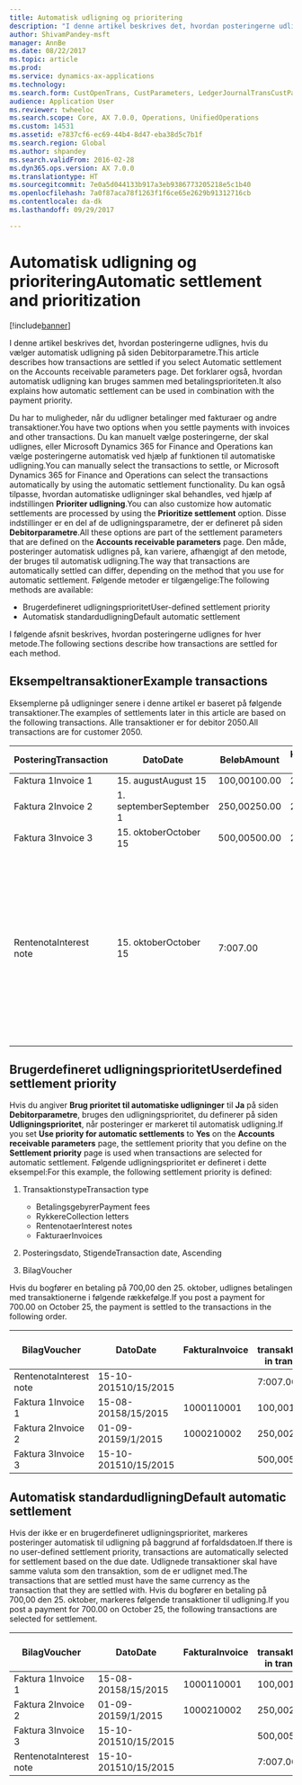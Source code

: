 ```yaml
---
title: Automatisk udligning og prioritering
description: "I denne artikel beskrives det, hvordan posteringerne udlignes, hvis du vælger automatisk udligning på siden Debitorparametre. Det forklarer også, hvordan automatisk udligning kan bruges sammen med betalingsprioriteten."
author: ShivamPandey-msft
manager: AnnBe
ms.date: 08/22/2017
ms.topic: article
ms.prod: 
ms.service: dynamics-ax-applications
ms.technology: 
ms.search.form: CustOpenTrans, CustParameters, LedgerJournalTransCustPaym
audience: Application User
ms.reviewer: twheeloc
ms.search.scope: Core, AX 7.0.0, Operations, UnifiedOperations
ms.custom: 14531
ms.assetid: e7837cf6-ec69-44b4-8d47-eba38d5c7b1f
ms.search.region: Global
ms.author: shpandey
ms.search.validFrom: 2016-02-28
ms.dyn365.ops.version: AX 7.0.0
ms.translationtype: HT
ms.sourcegitcommit: 7e0a5d044133b917a3eb9386773205218e5c1b40
ms.openlocfilehash: 7a0f87aca78f1263f1f6ce65e2629b91312716cb
ms.contentlocale: da-dk
ms.lasthandoff: 09/29/2017

---
```


# <a name="automatic-settlement-and-prioritization"></a><span data-ttu-id="9e27f-104">Automatisk udligning og prioritering</span><span class="sxs-lookup"><span data-stu-id="9e27f-104">Automatic settlement and prioritization</span></span>

[!include[banner](../includes/banner.md)]


<span data-ttu-id="9e27f-105">I denne artikel beskrives det, hvordan posteringerne udlignes, hvis du vælger automatisk udligning på siden Debitorparametre.</span><span class="sxs-lookup"><span data-stu-id="9e27f-105">This article describes how transactions are settled if you select Automatic settlement on the Accounts receivable parameters page.</span></span> <span data-ttu-id="9e27f-106">Det forklarer også, hvordan automatisk udligning kan bruges sammen med betalingsprioriteten.</span><span class="sxs-lookup"><span data-stu-id="9e27f-106">It also explains how automatic settlement can be used in combination with the payment priority.</span></span>

<span data-ttu-id="9e27f-107">Du har to muligheder, når du udligner betalinger med fakturaer og andre transaktioner.</span><span class="sxs-lookup"><span data-stu-id="9e27f-107">You have two options when you settle payments with invoices and other transactions.</span></span> <span data-ttu-id="9e27f-108">Du kan manuelt vælge posteringerne, der skal udlignes, eller Microsoft Dynamics 365 for Finance and Operations kan vælge posteringerne automatisk ved hjælp af funktionen til automatiske udligning.</span><span class="sxs-lookup"><span data-stu-id="9e27f-108">You can manually select the transactions to settle, or Microsoft Dynamics 365 for Finance and Operations can select the transactions automatically by using the automatic settlement functionality.</span></span> <span data-ttu-id="9e27f-109">Du kan også tilpasse, hvordan automatiske udligninger skal behandles, ved hjælp af indstillingen **Prioriter udligning**.</span><span class="sxs-lookup"><span data-stu-id="9e27f-109">You can also customize how automatic settlements are processed by using the **Prioritize settlement** option.</span></span> <span data-ttu-id="9e27f-110">Disse indstillinger er en del af de udligningsparametre, der er defineret på siden **Debitorparametre**.</span><span class="sxs-lookup"><span data-stu-id="9e27f-110">All these options are part of the settlement parameters that are defined on the **Accounts receivable parameters** page.</span></span> <span data-ttu-id="9e27f-111">Den måde, posteringer automatisk udlignes på, kan variere, afhængigt af den metode, der bruges til automatisk udligning.</span><span class="sxs-lookup"><span data-stu-id="9e27f-111">The way that transactions are automatically settled can differ, depending on the method that you use for automatic settlement.</span></span> <span data-ttu-id="9e27f-112">Følgende metoder er tilgængelige:</span><span class="sxs-lookup"><span data-stu-id="9e27f-112">The following methods are available:</span></span>

-   <span data-ttu-id="9e27f-113">Brugerdefineret udligningsprioritet</span><span class="sxs-lookup"><span data-stu-id="9e27f-113">User-defined settlement priority</span></span>
-   <span data-ttu-id="9e27f-114">Automatisk standardudligning</span><span class="sxs-lookup"><span data-stu-id="9e27f-114">Default automatic settlement</span></span>

<span data-ttu-id="9e27f-115">I følgende afsnit beskrives, hvordan posteringerne udlignes for hver metode.</span><span class="sxs-lookup"><span data-stu-id="9e27f-115">The following sections describe how transactions are settled for each method.</span></span>

## <a name="example-transactions"></a><span data-ttu-id="9e27f-116">Eksempeltransaktioner</span><span class="sxs-lookup"><span data-stu-id="9e27f-116">Example transactions</span></span>
<span data-ttu-id="9e27f-117">Eksemplerne på udligninger senere i denne artikel er baseret på følgende transaktioner.</span><span class="sxs-lookup"><span data-stu-id="9e27f-117">The examples of settlements later in this article are based on the following transactions.</span></span> <span data-ttu-id="9e27f-118">Alle transaktioner er for debitor 2050.</span><span class="sxs-lookup"><span data-stu-id="9e27f-118">All transactions are for customer 2050.</span></span>

| <span data-ttu-id="9e27f-119">Postering</span><span class="sxs-lookup"><span data-stu-id="9e27f-119">Transaction</span></span>   | <span data-ttu-id="9e27f-120">Dato</span><span class="sxs-lookup"><span data-stu-id="9e27f-120">Date</span></span>        | <span data-ttu-id="9e27f-121">Beløb</span><span class="sxs-lookup"><span data-stu-id="9e27f-121">Amount</span></span> | <span data-ttu-id="9e27f-122">Kasserabatbetingelser.</span><span class="sxs-lookup"><span data-stu-id="9e27f-122">Cash discount terms</span></span> | <span data-ttu-id="9e27f-123">Kasserabatdato</span><span class="sxs-lookup"><span data-stu-id="9e27f-123">Cash discount date</span></span> | <span data-ttu-id="9e27f-124">Kommentarer</span><span class="sxs-lookup"><span data-stu-id="9e27f-124">Comments</span></span>                                                                                                                                                                                      |
|---------------|-------------|--------|---------------------|--------------------|-----------------------------------------------------------------------------------------------------------------------------------------------------------------------------------------------|
| <span data-ttu-id="9e27f-125">Faktura 1</span><span class="sxs-lookup"><span data-stu-id="9e27f-125">Invoice 1</span></span>     | <span data-ttu-id="9e27f-126">15. august</span><span class="sxs-lookup"><span data-stu-id="9e27f-126">August 15</span></span>   | <span data-ttu-id="9e27f-127">100,00</span><span class="sxs-lookup"><span data-stu-id="9e27f-127">100.00</span></span> | <span data-ttu-id="9e27f-128">2%14, Net 30</span><span class="sxs-lookup"><span data-stu-id="9e27f-128">2%14, Net 30</span></span>        | <span data-ttu-id="9e27f-129">29. august</span><span class="sxs-lookup"><span data-stu-id="9e27f-129">August 29</span></span>          |                                                                                                                                                                                               |
| <span data-ttu-id="9e27f-130">Faktura 2</span><span class="sxs-lookup"><span data-stu-id="9e27f-130">Invoice 2</span></span>     | <span data-ttu-id="9e27f-131">1. september</span><span class="sxs-lookup"><span data-stu-id="9e27f-131">September 1</span></span> | <span data-ttu-id="9e27f-132">250,00</span><span class="sxs-lookup"><span data-stu-id="9e27f-132">250.00</span></span> | <span data-ttu-id="9e27f-133">2%14, Net 30</span><span class="sxs-lookup"><span data-stu-id="9e27f-133">2%14, Net 30</span></span>        | <span data-ttu-id="9e27f-134">15. september</span><span class="sxs-lookup"><span data-stu-id="9e27f-134">September 15</span></span>       |                                                                                                                                                                                               |
| <span data-ttu-id="9e27f-135">Faktura 3</span><span class="sxs-lookup"><span data-stu-id="9e27f-135">Invoice 3</span></span>     | <span data-ttu-id="9e27f-136">15. oktober</span><span class="sxs-lookup"><span data-stu-id="9e27f-136">October 15</span></span>  | <span data-ttu-id="9e27f-137">500,00</span><span class="sxs-lookup"><span data-stu-id="9e27f-137">500.00</span></span> | <span data-ttu-id="9e27f-138">2% 14/Net 30</span><span class="sxs-lookup"><span data-stu-id="9e27f-138">2% 14/Net 30</span></span>        | <span data-ttu-id="9e27f-139">29. oktober</span><span class="sxs-lookup"><span data-stu-id="9e27f-139">October 29</span></span>         |                                                                                                                                                                                               |
| <span data-ttu-id="9e27f-140">Rentenota</span><span class="sxs-lookup"><span data-stu-id="9e27f-140">Interest note</span></span> | <span data-ttu-id="9e27f-141">15. oktober</span><span class="sxs-lookup"><span data-stu-id="9e27f-141">October 15</span></span>  | <span data-ttu-id="9e27f-142">7:00</span><span class="sxs-lookup"><span data-stu-id="9e27f-142">7.00</span></span>   |                     |                    | <span data-ttu-id="9e27f-143">Denne rentenota er for faktura 1 og 2.</span><span class="sxs-lookup"><span data-stu-id="9e27f-143">This interest note is for invoice 1 and invoice 2.</span></span> <span data-ttu-id="9e27f-144">Beløbet beregnes som 2 procent renter på beløb, der er forfaldet for mindst 30 dage siden.</span><span class="sxs-lookup"><span data-stu-id="9e27f-144">The amount is calculated as 2-percent interest on amounts that are 30 or more days past due.</span></span> <span data-ttu-id="9e27f-145">F.eks. 0,02 × (100,00 + 250,00) = 7,00.</span><span class="sxs-lookup"><span data-stu-id="9e27f-145">For example, 0.02 × (100.00 + 250.00) = 7.00.</span></span> |

## <a name="userdefined-settlement-priority"></a><span data-ttu-id="9e27f-146">Brugerdefineret udligningsprioritet</span><span class="sxs-lookup"><span data-stu-id="9e27f-146">Userdefined settlement priority</span></span>
<span data-ttu-id="9e27f-147">Hvis du angiver **Brug prioritet til automatiske udligninger** til **Ja** på siden **Debitorparametre**, bruges den udligningsprioritet, du definerer på siden **Udligningsprioritet**, når posteringer er markeret til automatisk udligning.</span><span class="sxs-lookup"><span data-stu-id="9e27f-147">If you set **Use priority for automatic settlements** to **Yes** on the **Accounts receivable parameters** page, the settlement priority that you define on the **Settlement priority** page is used when transactions are selected for automatic settlement.</span></span> <span data-ttu-id="9e27f-148">Følgende udligningsprioritet er defineret i dette eksempel:</span><span class="sxs-lookup"><span data-stu-id="9e27f-148">For this example, the following settlement priority is defined:</span></span>

1.  <span data-ttu-id="9e27f-149">Transaktionstype</span><span class="sxs-lookup"><span data-stu-id="9e27f-149">Transaction type</span></span>
    -   <span data-ttu-id="9e27f-150">Betalingsgebyrer</span><span class="sxs-lookup"><span data-stu-id="9e27f-150">Payment fees</span></span>
    -   <span data-ttu-id="9e27f-151">Rykkere</span><span class="sxs-lookup"><span data-stu-id="9e27f-151">Collection letters</span></span>
    -   <span data-ttu-id="9e27f-152">Rentenotaer</span><span class="sxs-lookup"><span data-stu-id="9e27f-152">Interest notes</span></span>
    -   <span data-ttu-id="9e27f-153">Fakturaer</span><span class="sxs-lookup"><span data-stu-id="9e27f-153">Invoices</span></span>

2.  <span data-ttu-id="9e27f-154">Posteringsdato, Stigende</span><span class="sxs-lookup"><span data-stu-id="9e27f-154">Transaction date, Ascending</span></span>
3.  <span data-ttu-id="9e27f-155">Bilag</span><span class="sxs-lookup"><span data-stu-id="9e27f-155">Voucher</span></span>

<span data-ttu-id="9e27f-156">Hvis du bogfører en betaling på 700,00 den 25. oktober, udlignes betalingen med transaktionerne i følgende rækkefølge.</span><span class="sxs-lookup"><span data-stu-id="9e27f-156">If you post a payment for 700.00 on October 25, the payment is settled to the transactions in the following order.</span></span>

| <span data-ttu-id="9e27f-157">Bilag</span><span class="sxs-lookup"><span data-stu-id="9e27f-157">Voucher</span></span>       | <span data-ttu-id="9e27f-158">Dato</span><span class="sxs-lookup"><span data-stu-id="9e27f-158">Date</span></span>       | <span data-ttu-id="9e27f-159">Faktura</span><span class="sxs-lookup"><span data-stu-id="9e27f-159">Invoice</span></span> | <span data-ttu-id="9e27f-160">Beløb i transaktionsvaluta</span><span class="sxs-lookup"><span data-stu-id="9e27f-160">Amount in transaction currency</span></span> | <span data-ttu-id="9e27f-161">Beløb, der skal udlignes</span><span class="sxs-lookup"><span data-stu-id="9e27f-161">Amount to settle</span></span> | <span data-ttu-id="9e27f-162">Saldo</span><span class="sxs-lookup"><span data-stu-id="9e27f-162">Balance</span></span> | <span data-ttu-id="9e27f-163">Valuta</span><span class="sxs-lookup"><span data-stu-id="9e27f-163">Currency</span></span> |
|---------------|------------|---------|--------------------------------|------------------|---------|----------|
| <span data-ttu-id="9e27f-164">Rentenota</span><span class="sxs-lookup"><span data-stu-id="9e27f-164">Interest note</span></span> | <span data-ttu-id="9e27f-165">15-10-2015</span><span class="sxs-lookup"><span data-stu-id="9e27f-165">10/15/2015</span></span> |         | <span data-ttu-id="9e27f-166">7:00</span><span class="sxs-lookup"><span data-stu-id="9e27f-166">7.00</span></span>                           | <span data-ttu-id="9e27f-167">7:00</span><span class="sxs-lookup"><span data-stu-id="9e27f-167">7.00</span></span>             | <span data-ttu-id="9e27f-168">0,00</span><span class="sxs-lookup"><span data-stu-id="9e27f-168">0.00</span></span>    | <span data-ttu-id="9e27f-169">USD</span><span class="sxs-lookup"><span data-stu-id="9e27f-169">USD</span></span>      |
| <span data-ttu-id="9e27f-170">Faktura 1</span><span class="sxs-lookup"><span data-stu-id="9e27f-170">Invoice 1</span></span>     | <span data-ttu-id="9e27f-171">15-08-2015</span><span class="sxs-lookup"><span data-stu-id="9e27f-171">8/15/2015</span></span>  | <span data-ttu-id="9e27f-172">10001</span><span class="sxs-lookup"><span data-stu-id="9e27f-172">10001</span></span>   | <span data-ttu-id="9e27f-173">100,00</span><span class="sxs-lookup"><span data-stu-id="9e27f-173">100.00</span></span>                         | <span data-ttu-id="9e27f-174">100,00</span><span class="sxs-lookup"><span data-stu-id="9e27f-174">100.00</span></span>           | <span data-ttu-id="9e27f-175">0,00</span><span class="sxs-lookup"><span data-stu-id="9e27f-175">0.00</span></span>    | <span data-ttu-id="9e27f-176">USD</span><span class="sxs-lookup"><span data-stu-id="9e27f-176">USD</span></span>      |
| <span data-ttu-id="9e27f-177">Faktura 2</span><span class="sxs-lookup"><span data-stu-id="9e27f-177">Invoice 2</span></span>     | <span data-ttu-id="9e27f-178">01-09-2015</span><span class="sxs-lookup"><span data-stu-id="9e27f-178">9/1/2015</span></span>   | <span data-ttu-id="9e27f-179">10002</span><span class="sxs-lookup"><span data-stu-id="9e27f-179">10002</span></span>   | <span data-ttu-id="9e27f-180">250,00</span><span class="sxs-lookup"><span data-stu-id="9e27f-180">250.00</span></span>                         | <span data-ttu-id="9e27f-181">250,00</span><span class="sxs-lookup"><span data-stu-id="9e27f-181">250.00</span></span>           | <span data-ttu-id="9e27f-182">0,00</span><span class="sxs-lookup"><span data-stu-id="9e27f-182">0.00</span></span>    | <span data-ttu-id="9e27f-183">USD</span><span class="sxs-lookup"><span data-stu-id="9e27f-183">USD</span></span>      |
| <span data-ttu-id="9e27f-184">Faktura 3</span><span class="sxs-lookup"><span data-stu-id="9e27f-184">Invoice 3</span></span>     | <span data-ttu-id="9e27f-185">15-10-2015</span><span class="sxs-lookup"><span data-stu-id="9e27f-185">10/15/2015</span></span> |         | <span data-ttu-id="9e27f-186">500,00</span><span class="sxs-lookup"><span data-stu-id="9e27f-186">500.00</span></span>                         | <span data-ttu-id="9e27f-187">343,00</span><span class="sxs-lookup"><span data-stu-id="9e27f-187">343.00</span></span>           | <span data-ttu-id="9e27f-188">157,00</span><span class="sxs-lookup"><span data-stu-id="9e27f-188">157.00</span></span>  | <span data-ttu-id="9e27f-189">USD</span><span class="sxs-lookup"><span data-stu-id="9e27f-189">USD</span></span>      |

## <a name="default-automatic-settlement"></a><span data-ttu-id="9e27f-190">Automatisk standardudligning</span><span class="sxs-lookup"><span data-stu-id="9e27f-190">Default automatic settlement</span></span>
<span data-ttu-id="9e27f-191">Hvis der ikke er en brugerdefineret udligningsprioritet, markeres posteringer automatisk til udligning på baggrund af forfaldsdatoen.</span><span class="sxs-lookup"><span data-stu-id="9e27f-191">If there is no user-defined settlement priority, transactions are automatically selected for settlement based on the due date.</span></span> <span data-ttu-id="9e27f-192">Udlignede transaktioner skal have samme valuta som den transaktion, som de er udlignet med.</span><span class="sxs-lookup"><span data-stu-id="9e27f-192">The transactions that are settled must have the same currency as the transaction that they are settled with.</span></span> <span data-ttu-id="9e27f-193">Hvis du bogfører en betaling på 700,00 den 25. oktober, markeres følgende transaktioner til udligning.</span><span class="sxs-lookup"><span data-stu-id="9e27f-193">If you post a payment for 700.00 on October 25, the following transactions are selected for settlement.</span></span>

| <span data-ttu-id="9e27f-194">Bilag</span><span class="sxs-lookup"><span data-stu-id="9e27f-194">Voucher</span></span>       | <span data-ttu-id="9e27f-195">Dato</span><span class="sxs-lookup"><span data-stu-id="9e27f-195">Date</span></span>       | <span data-ttu-id="9e27f-196">Faktura</span><span class="sxs-lookup"><span data-stu-id="9e27f-196">Invoice</span></span> | <span data-ttu-id="9e27f-197">Beløb i transaktionsvaluta</span><span class="sxs-lookup"><span data-stu-id="9e27f-197">Amount in transaction currency</span></span> | <span data-ttu-id="9e27f-198">Beløb, der skal udlignes</span><span class="sxs-lookup"><span data-stu-id="9e27f-198">Amount to settle</span></span> | <span data-ttu-id="9e27f-199">Saldo</span><span class="sxs-lookup"><span data-stu-id="9e27f-199">Balance</span></span> | <span data-ttu-id="9e27f-200">Valuta</span><span class="sxs-lookup"><span data-stu-id="9e27f-200">Currency</span></span> |
|---------------|------------|---------|--------------------------------|------------------|---------|----------|
| <span data-ttu-id="9e27f-201">Faktura 1</span><span class="sxs-lookup"><span data-stu-id="9e27f-201">Invoice 1</span></span>     | <span data-ttu-id="9e27f-202">15-08-2015</span><span class="sxs-lookup"><span data-stu-id="9e27f-202">8/15/2015</span></span>  | <span data-ttu-id="9e27f-203">10001</span><span class="sxs-lookup"><span data-stu-id="9e27f-203">10001</span></span>   | <span data-ttu-id="9e27f-204">100,00</span><span class="sxs-lookup"><span data-stu-id="9e27f-204">100.00</span></span>                         | <span data-ttu-id="9e27f-205">100,00</span><span class="sxs-lookup"><span data-stu-id="9e27f-205">100.00</span></span>           | <span data-ttu-id="9e27f-206">0,00</span><span class="sxs-lookup"><span data-stu-id="9e27f-206">0.00</span></span>    | <span data-ttu-id="9e27f-207">USD</span><span class="sxs-lookup"><span data-stu-id="9e27f-207">USD</span></span>      |
| <span data-ttu-id="9e27f-208">Faktura 2</span><span class="sxs-lookup"><span data-stu-id="9e27f-208">Invoice 2</span></span>     | <span data-ttu-id="9e27f-209">01-09-2015</span><span class="sxs-lookup"><span data-stu-id="9e27f-209">9/1/2015</span></span>   | <span data-ttu-id="9e27f-210">10002</span><span class="sxs-lookup"><span data-stu-id="9e27f-210">10002</span></span>   | <span data-ttu-id="9e27f-211">250,00</span><span class="sxs-lookup"><span data-stu-id="9e27f-211">250.00</span></span>                         | <span data-ttu-id="9e27f-212">250,00</span><span class="sxs-lookup"><span data-stu-id="9e27f-212">250.00</span></span>           | <span data-ttu-id="9e27f-213">0,00</span><span class="sxs-lookup"><span data-stu-id="9e27f-213">0.00</span></span>    | <span data-ttu-id="9e27f-214">USD</span><span class="sxs-lookup"><span data-stu-id="9e27f-214">USD</span></span>      |
| <span data-ttu-id="9e27f-215">Faktura 3</span><span class="sxs-lookup"><span data-stu-id="9e27f-215">Invoice 3</span></span>     | <span data-ttu-id="9e27f-216">15-10-2015</span><span class="sxs-lookup"><span data-stu-id="9e27f-216">10/15/2015</span></span> |         | <span data-ttu-id="9e27f-217">500,00</span><span class="sxs-lookup"><span data-stu-id="9e27f-217">500.00</span></span>                         | <span data-ttu-id="9e27f-218">350,00</span><span class="sxs-lookup"><span data-stu-id="9e27f-218">350.00</span></span>           | <span data-ttu-id="9e27f-219">150,00</span><span class="sxs-lookup"><span data-stu-id="9e27f-219">150.00</span></span>  | <span data-ttu-id="9e27f-220">USD</span><span class="sxs-lookup"><span data-stu-id="9e27f-220">USD</span></span>      |
| <span data-ttu-id="9e27f-221">Rentenota</span><span class="sxs-lookup"><span data-stu-id="9e27f-221">Interest note</span></span> | <span data-ttu-id="9e27f-222">15-10-2015</span><span class="sxs-lookup"><span data-stu-id="9e27f-222">10/15/2015</span></span> |         | <span data-ttu-id="9e27f-223">7:00</span><span class="sxs-lookup"><span data-stu-id="9e27f-223">7.00</span></span>                           | <span data-ttu-id="9e27f-224">0,00</span><span class="sxs-lookup"><span data-stu-id="9e27f-224">0.00</span></span>             | <span data-ttu-id="9e27f-225">0,00</span><span class="sxs-lookup"><span data-stu-id="9e27f-225">0.00</span></span>    | <span data-ttu-id="9e27f-226">USD</span><span class="sxs-lookup"><span data-stu-id="9e27f-226">USD</span></span>      |






